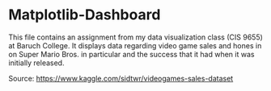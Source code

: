 # Matplotlib-Dashboard

This file contains an assignment from my data visualization class (CIS 9655) at Baruch College. It displays data regarding video game sales and hones in on Super Mario Bros. in particular and the success that it had when it was initially released.

Source: https://www.kaggle.com/sidtwr/videogames-sales-dataset
